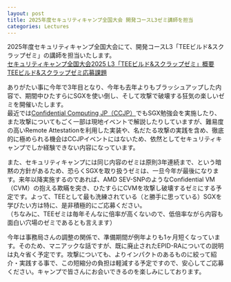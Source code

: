 ```yaml
---
layout: post
title: 2025年度セキュリティキャンプ全国大会 開発コースL3ゼミ講師を担当
categories: Lectures
---
```


2025年度セキュリティキャンプ全国大会にて、開発コースL3「TEEビルド&スクラップゼミ」の講師を担当いたします。  
[セキュリティキャンプ全国大会2025 L3「TEEビルド&スクラップゼミ」概要](https://www.ipa.go.jp/jinzai/security-camp/2025/camp/zenkoku/program/l.html#l3)  
[TEEビルド&スクラップゼミ応募課題](https://www.ipa.go.jp/jinzai/security-camp/2025/camp/zenkoku/sbn8o1000000c4oy-att/kadai_l3.txt)  

ありがたい事に今年で3年目となり、今年も去年よりもブラッシュアップした内容で、期間中ひたすらにSGXを使い倒し、そして攻撃で破壊する狂気の楽しいゼミを開催いたします。  
最近では[Confidential Computing JP（CCJP）](https://confidentialcomputing.jp/)でもSGX勉強会を実施したり、また攻撃についてもごく一部は現地イベントで解説したりしていますが、難易度の高いRemote Attestationを利用した実装や、名だたる攻撃の実践を含め、徹底的に極められる機会はCCJPイベントにはないため、依然としてセキュリティキャンプでしか経験できない内容になっています。  

また、セキュリティキャンプには同じ内容のゼミは原則3年連続まで、という暗黙の方針があるため、恐らくSGXを取り扱うゼミは、一旦今年が最後になります。来年以降実施するのであれば、AMD SEV-SNPのようなConfidential VM（CVM）の抱える欺瞞を突き、ひたすらにCVMを攻撃し破壊するゼミにする予定です。よって、TEEとして最も洗練されている（と勝手に思っている）SGXを学びたい方は特に、是非積極的にご応募ください。  
（ちなみに、TEEゼミは毎年そんなに倍率が高くないので、低倍率ながら内容も面白い穴場のゼミであるとも言えます）

今年は事務局さんの調整の関係で、準備期間が例年よりも1ヶ月短くなっています。そのため、マニアックな話ですが、既に廃止されたEPID-RAについての説明は丸々省く予定です。攻撃についても、よりインパクトのあるものに絞って紹介・実践する事で、この短縮分の負担は軽減する予定ですので、安心してご応募ください。キャンプで皆さんにお会いできるのを楽しみにしております。